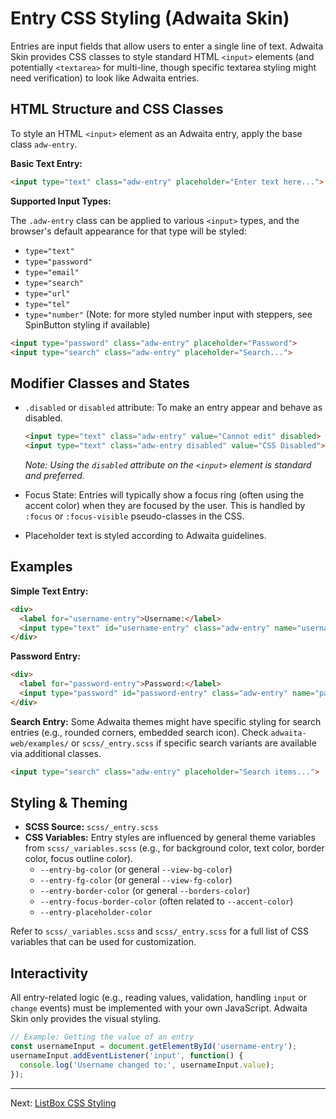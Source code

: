 # Entry CSS Styling (Adwaita Skin)

Entries are input fields that allow users to enter a single line of text. Adwaita Skin provides CSS classes to style standard HTML `<input>` elements (and potentially `<textarea>` for multi-line, though specific textarea styling might need verification) to look like Adwaita entries.

## HTML Structure and CSS Classes

To style an HTML `<input>` element as an Adwaita entry, apply the base class `adw-entry`.

**Basic Text Entry:**

```html
<input type="text" class="adw-entry" placeholder="Enter text here...">
```

**Supported Input Types:**

The `.adw-entry` class can be applied to various `<input>` types, and the browser's default appearance for that type will be styled:
*   `type="text"`
*   `type="password"`
*   `type="email"`
*   `type="search"`
*   `type="url"`
*   `type="tel"`
*   `type="number"` (Note: for more styled number input with steppers, see SpinButton styling if available)

```html
<input type="password" class="adw-entry" placeholder="Password">
<input type="search" class="adw-entry" placeholder="Search...">
```

## Modifier Classes and States

*   `.disabled` or `disabled` attribute: To make an entry appear and behave as disabled.
    ```html
    <input type="text" class="adw-entry" value="Cannot edit" disabled>
    <input type="text" class="adw-entry disabled" value="CSS Disabled">
    ```
    *Note: Using the `disabled` attribute on the `<input>` element is standard and preferred.*

*   Focus State: Entries will typically show a focus ring (often using the accent color) when they are focused by the user. This is handled by `:focus` or `:focus-visible` pseudo-classes in the CSS.

*   Placeholder text is styled according to Adwaita guidelines.

## Examples

**Simple Text Entry:**
```html
<div>
  <label for="username-entry">Username:</label>
  <input type="text" id="username-entry" class="adw-entry" name="username" placeholder="e.g., jdoe">
</div>
```

**Password Entry:**
```html
<div>
  <label for="password-entry">Password:</label>
  <input type="password" id="password-entry" class="adw-entry" name="password" placeholder="Enter your password">
</div>
```

**Search Entry:**
Some Adwaita themes might have specific styling for search entries (e.g., rounded corners, embedded search icon). Check `adwaita-web/examples/` or `scss/_entry.scss` if specific search variants are available via additional classes.
```html
<input type="search" class="adw-entry" placeholder="Search items...">
```

## Styling & Theming

*   **SCSS Source:** `scss/_entry.scss`
*   **CSS Variables:** Entry styles are influenced by general theme variables from `scss/_variables.scss` (e.g., for background color, text color, border color, focus outline color).
    *   `--entry-bg-color` (or general `--view-bg-color`)
    *   `--entry-fg-color` (or general `--view-fg-color`)
    *   `--entry-border-color` (or general `--borders-color`)
    *   `--entry-focus-border-color` (often related to `--accent-color`)
    *   `--entry-placeholder-color`

Refer to `scss/_variables.scss` and `scss/_entry.scss` for a full list of CSS variables that can be used for customization.

## Interactivity

All entry-related logic (e.g., reading values, validation, handling `input` or `change` events) must be implemented with your own JavaScript. Adwaita Skin only provides the visual styling.

```javascript
// Example: Getting the value of an entry
const usernameInput = document.getElementById('username-entry');
usernameInput.addEventListener('input', function() {
  console.log('Username changed to:', usernameInput.value);
});
```

---
Next: [ListBox CSS Styling](./listbox.md)
